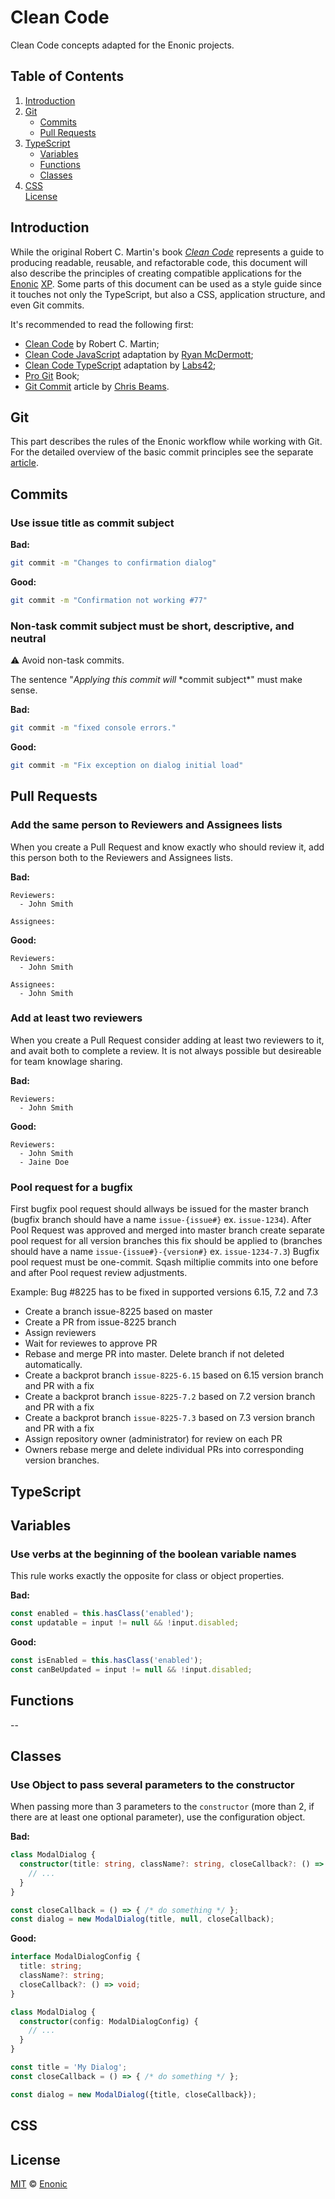 **Clean Code**
===

Clean Code concepts adapted for the Enonic projects.

## **Table of Contents**

1. [Introduction](#introduction)
2. [Git](#git)
   * [Commits](#commits)
   * [Pull Requests](#pull-requests)
3. [TypeScript](#typescript)
   * [Variables](#variables)
   * [Functions](#functions)
   * [Classes](#classes)
3. [CSS](#css)
<br/> [License](#license)

## **Introduction**

While the original Robert C. Martin's book [_Clean Code_][3] represents a guide to producing readable, reusable, and refactorable code, this document will also describe the principles of creating compatible applications for the [Enonic][1] [XP][2]. Some parts of this document can be used as a style guide since it touches not only the TypeScript, but also a CSS, application structure, and even Git commits.

It's recommended to read the following first:

* [Clean Code][3] by Robert C. Martin;
* [Clean Code JavaScript][4] adaptation by [Ryan McDermott][5];
* [Clean Code TypeScript][6] adaptation by [Labs42][7];
* [Pro Git][8] Book;
* [Git Commit][9] article by [Chris Beams][10].

## **Git**

This part describes the rules of the Enonic workflow while working with Git. For the detailed overview of the basic commit principles see the separate [article][9].

## Commits

### Use issue title as commit subject

**Bad:**

```bash
git commit -m "Changes to confirmation dialog"
```

**Good:**

```bash
git commit -m "Confirmation not working #77"
```

### Non-task commit subject must be short, descriptive, and neutral

:warning: Avoid non-task commits.

The sentence "*Applying this commit will* \*commit subject\*" must make sense.

**Bad:**

```bash
git commit -m "fixed console errors."
```

**Good:**

```bash
git commit -m "Fix exception on dialog initial load"
```

## Pull Requests

### Add the same person to Reviewers and Assignees lists

When you create a Pull Request and know exactly who should review it, add this person both to the Reviewers and Assignees lists.

**Bad:**

```
Reviewers:
  - John Smith

Assignees:
```

**Good:**

```
Reviewers:
  - John Smith

Assignees:
  - John Smith
```

### Add at least two reviewers

When you create a Pull Request consider adding at least two reviewers to it, and avait both to complete a review. It is not always possible but desireable for team knowlage sharing.

**Bad:**

```
Reviewers:
  - John Smith
```

**Good:**

```
Reviewers:
  - John Smith
  - Jaine Doe
```

### Pool request for a bugfix

First bugfix pool request should allways be issued for the master branch (bugfix branch should have a name `issue-{issue#}` ex. `issue-1234`).
After Pool Request was approved and merged into master branch create separate pool request for all version branches this fix should be applied to (branches should have a name `issue-{issue#}-{version#}` ex. `issue-1234-7.3`)
Bugfix pool request must be one-commit. Sqash miltiplie commits into one before and after Pool request review adjustments.

Example: Bug #8225 has to be fixed in supported versions 6.15, 7.2 and 7.3

- Create a branch issue-8225 based on master
- Create a PR from issue-8225 branch
- Assign reviewers
- Wait for reviewes to approve PR
- Rebase and merge PR into master. Delete branch if not deleted automatically.
- Create a backprot branch `issue-8225-6.15` based on 6.15 version branch and PR with a fix
- Create a backprot branch `issue-8225-7.2` based on 7.2 version branch and PR with a fix
- Create a backprot branch `issue-8225-7.3` based on 7.3 version branch and PR with a fix
- Assign repository owner (administrator) for review on each PR
- Owners rebase merge and delete individual PRs into corresponding version branches.

## **TypeScript**

## Variables

### Use verbs at the beginning of the boolean variable names

This rule works exactly the opposite for class or object properties.

**Bad:**

```typescript
const enabled = this.hasClass('enabled');
const updatable = input != null && !input.disabled;
```

**Good:**

```typescript
const isEnabled = this.hasClass('enabled');
const canBeUpdated = input != null && !input.disabled;
```

## Functions

--

## Classes

### Use Object to pass several parameters to the constructor

When passing more than 3 parameters to the `constructor` (more than 2, if there are at least one optional parameter), use the configuration object.

**Bad:**

```typescript
class ModalDialog {
  constructor(title: string, className?: string, closeCallback?: () => void) {
    // ...
  }
}

const closeCallback = () => { /* do something */ };
const dialog = new ModalDialog(title, null, closeCallback);
```

**Good:**

```typescript
interface ModalDialogConfig {
  title: string;
  className?: string;
  closeCallback?: () => void;
}

class ModalDialog {
  constructor(config: ModalDialogConfig) {
    // ...
  }
}

const title = 'My Dialog';
const closeCallback = () => { /* do something */ };

const dialog = new ModalDialog({title, closeCallback});
```

## **CSS**

## **License**

[MIT](LICENSE) © [Enonic][1]

<!-- Links -->

[1]: https://enonic.com/
[2]: https://enonic.com/products/enonic-xp
[3]: https://www.amazon.com/Clean-Code-Handbook-Software-Craftsmanship/dp/0132350882
[4]: https://github.com/ryanmcdermott/clean-code-javascript
[5]: https://github.com/ryanmcdermott
[6]: https://github.com/labs42io/clean-code-typescript
[7]: https://github.com/labs42io
[8]: https://git-scm.com/book/
[9]: https://chris.beams.io/posts/git-commit/
[10]: https://github.com/cbeams
 [base-license-url]: http://creativecommons.org/licenses/by-nc-nd/4.0/
[base-license-image]: http://mirrors.creativecommons.org/presskit/buttons/80x15/svg/by-nc-sa.svg
